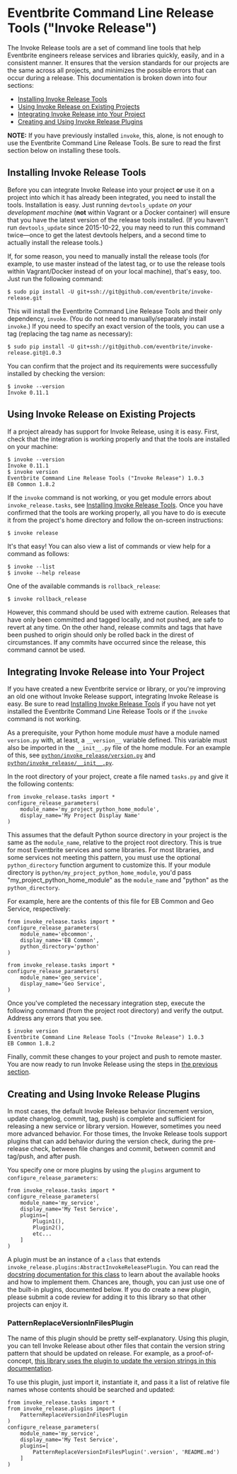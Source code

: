 # Eventbrite Command Line Release Tools ("Invoke Release")

The Invoke Release tools are a set of command line tools that help Eventbrite engineers release services and libraries
quickly, easily, and in a consistent manner. It ensures that the version standards for our projects are the same
across all projects, and minimizes the possible errors that can occur during a release. This documentation is broken
down into four sections:

* [Installing Invoke Release Tools](#installing-invoke-release-tools)
* [Using Invoke Release on Existing Projects](#using-invoke-release-on-existing-projects)
* [Integrating Invoke Release into Your Project](#integrating-invoke-release-into-your-project)
* [Creating and Using Invoke Release Plugins](#creating-and-using-invoke-release-plugins)

**NOTE:** If you have previously installed `invoke`, this, alone, is not enough to use the Eventbrite Command Line
Release Tools. Be sure to read the first section below on installing these tools.

## Installing Invoke Release Tools

Before you can integrate Invoke Release into your project **or** use it on a project into which it has already been
integrated, you need to install the tools. Installation is easy. Just running `devtools_update` _on your development
machine_ (**not** within Vagrant or a Docker container) will ensure that you have the latest version of the release
tools installed. (If you haven't run `devtools_update` since 2015-10-22, you may need to run this command twice—once to
get the latest devtools helpers, and a second time to actually install the release tools.)

If, for some reason, you need to manually install the release tools (for example, to use master instead of the latest
tag, or to use the release tools within Vagrant/Docker instead of on your local machine), that's easy, too. Just run
the following command:

```
$ sudo pip install -U git+ssh://git@github.com/eventbrite/invoke-release.git
```

This will install the Eventbrite Command Line Release Tools and their only dependency, `invoke`. (You do not need to
manually/separately install `invoke`.) If you need to specify an exact version of the tools, you can use a tag
(replacing the tag name as necessary):

```
$ sudo pip install -U git+ssh://git@github.com/eventbrite/invoke-release.git@1.0.3
```

You can confirm that the project and its requirements were successfully installed by checking the version:

```
$ invoke --version
Invoke 0.11.1
```

## Using Invoke Release on Existing Projects

If a project already has support for Invoke Release, using it is easy. First, check that the integration is working
properly and that the tools are installed on your machine:

```
$ invoke --version
Invoke 0.11.1
$ invoke version
Eventbrite Command Line Release Tools ("Invoke Release") 1.0.3
EB Common 1.8.2
```

If the `invoke` command is not working, or you get module errors about `invoke_release.tasks`, see
[Installing Invoke Release Tools](#installing-invoke-release-tools). Once you have confirmed that the tools are
working properly, all you have to do is execute it from the project's home directory and follow the on-screen
instructions:

```
$ invoke release
```

It's that easy! You can also view a list of commands or view help for a command as follows:

```
$ invoke --list
$ invoke --help release
```

One of the available commands is `rollback_release`:

```
$ invoke rollback_release
```

However, this command should be used with extreme caution. Releases that have only been committed and tagged locally,
and not pushed, are safe to revert at any time. On the other hand, release commits and tags that have been pushed to
origin should only be rolled back in the direst of circumstances. If any commits have occurred since the release, this
command cannot be used.

## Integrating Invoke Release into Your Project

If you have created a new Eventbrite service or library, or you're improving an old one without Invoke Release support,
integrating Invoke Release is easy. Be sure to read [Installing Invoke Release Tools](#installing-invoke-release-tools)
if you have not yet installed the Eventbrite Command Line Release Tools or if the `invoke` command is not working.

As a prerequisite, your Python home module _must_ have a module named `version.py` with, at least, a `__version__`
variable defined. This variable must also be imported in the `__init__.py` file of the home module. For an example
of this, see [`python/invoke_release/version.py`](python/invoke_release/version.py) and
[`python/invoke_release/__init__.py`](python/invoke_release/__init__.py).

In the root directory of your project, create a file named `tasks.py` and give it the following contents:

```
from invoke_release.tasks import *
configure_release_parameters(
    module_name='my_project_python_home_module',
    display_name='My Project Display Name'
)
```

This assumes that the default Python source directory in your project is the same as the `module_name`, relative to the
project root directory. This is true for most Eventbrite services and some libraries. For most libraries, and some
services not meeting this pattern, you must use the optional `python_directory` function argument to customize this.
If your module directory is `python/my_project_python_home_module`, you'd pass "my_project_python_home_module" as the
`module_name` and "python" as the `python_directory`.

For example, here are the contents of this file for EB Common and Geo Service, respectively:

```
from invoke_release.tasks import *
configure_release_parameters(
    module_name='ebcommon',
    display_name='EB Common',
    python_directory='python'
)
```

```
from invoke_release.tasks import *
configure_release_parameters(
    module_name='geo_service',
    display_name='Geo Service',
)
```

Once you've completed the necessary integration step, execute the following command (from the project root directory)
and verify the output. Address any errors that you see.

```
$ invoke version
Eventbrite Command Line Release Tools ("Invoke Release") 1.0.3
EB Common 1.8.2
```

Finally, commit these changes to your project and push to remote master. You are now ready to run Invoke Release using
the steps in [the previous section](#using-invoke-release-on-existing-projects).

## Creating and Using Invoke Release Plugins

In most cases, the default Invoke Release behavior (increment version, update changelog, commit, tag, push) is
complete and sufficient for releasing a new service or library version. However, sometimes you need more advanced
behavior. For those times, the Invoke Release tools support plugins that can add behavior during the version check,
during the pre-release check, between file changes and commit, between commit and tag/push, and after push.

You specify one or more plugins by using the `plugins` argument to `configure_release_parameters`:

```
from invoke_release.tasks import *
configure_release_parameters(
    module_name='my_service',
    display_name='My Test Service',
    plugins=[
        Plugin1(),
        Plugin2(),
        etc...
    ]
)
```

A plugin must be an instance of a `class` that extends `invoke_release.plugins:AbstractInvokeReleasePlugin`. You can
read the [docstring documentation for this class](python/invoke_release/plugins.py) to learn about the available hooks
and how to implement them. Chances are, though, you can just use one of the built-in plugins, documented below. If you
do create a new plugin, please submit a code review for adding it to this library so that other projects can enjoy it.

### PatternReplaceVersionInFilesPlugin

The name of this plugin should be pretty self-explanatory. Using this plugin, you can tell Invoke Release about other
files that contain the version string pattern that should be updated on release. For example, as a proof-of-concept,
[this library uses the plugin to update the version strings in this documentation](tasks.py).

To use this plugin, just import it, instantiate it, and pass it a list of relative file names whose contents should be
searched and updated:

```
from invoke_release.tasks import *
from invoke_release.plugins import (
    PatternReplaceVersionInFilesPlugin
)
configure_release_parameters(
    module_name='my_service',
    display_name='My Test Service',
    plugins=[
        PatternReplaceVersionInFilesPlugin('.version', 'README.md')
    ]
)
```
